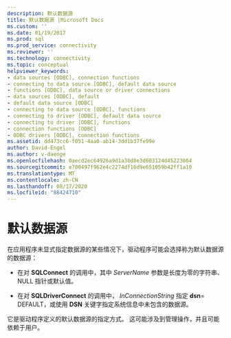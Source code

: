 ```yaml
---
description: 默认数据源
title: 默认数据源 |Microsoft Docs
ms.custom: ''
ms.date: 01/19/2017
ms.prod: sql
ms.prod_service: connectivity
ms.reviewer: ''
ms.technology: connectivity
ms.topic: conceptual
helpviewer_keywords:
- data sources [ODBC], connection functions
- connecting to data source [ODBC], default data source
- functions [ODBC], data source or driver connections
- data sources [ODBC], default
- default data source [ODBC]
- connecting to data source [ODBC], functions
- connecting to driver [ODBC], default data source
- connecting to driver [ODBC], functions
- connection functions [ODBC]
- ODBC drivers [ODBC], connection functions
ms.assetid: dd473cc6-f051-4aa0-ab14-3dd1b37fe99e
author: David-Engel
ms.author: v-daenge
ms.openlocfilehash: 0aecd2ec64926a9d1a38d8e3d603124d45223004
ms.sourcegitcommit: e700497f962e4c2274df16d9e651059b42ff1a10
ms.translationtype: MT
ms.contentlocale: zh-CN
ms.lasthandoff: 08/17/2020
ms.locfileid: "88424710"
---
```

# <a name="default-data-source"></a>默认数据源
在应用程序未显式指定数据源的某些情况下，驱动程序可能会选择称为默认数据源的数据源：  
  
-   在对 **SQLConnect** 的调用中，其中 *ServerName* 参数是长度为零的字符串、NULL 指针或默认值。  
  
-   在对 **SQLDriverConnect** 的调用中， *InConnectionString* 指定 **dsn**= DEFAULT，或使用 **DSN** 关键字指定系统信息中未包含的数据源。  
  
 它是驱动程序定义的默认数据源的指定方式。 这可能涉及到管理操作，并且可能依赖于用户。
